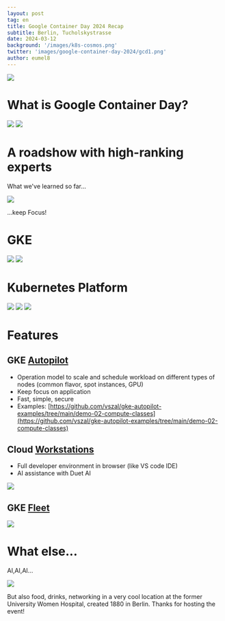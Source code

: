 ```yaml
---
layout: post
tag: en
title: Google Container Day 2024 Recap
subtitle: Berlin, Tucholskystrasse
date: 2024-03-12
background: '/images/k8s-cosmos.png'
twitter: 'images/google-container-day-2024/gcd1.png'
author: eumel8
---
```


<img src="/images/google-container-day-2024/gcd1.png"/>

# What is Google Container Day?

<img src="/images/google-container-day-2024/gcd2.png"/>
<img src="/images/google-container-day-2024/gcd3.png"/>

# A roadshow with high-ranking experts

What we've learned so far...

<img src="/images/google-container-day-2024/gcd4.png"/>

...keep Focus!

# GKE

<img src="/images/google-container-day-2024/gcd5.png"/>

<img src="/images/google-container-day-2024/gcd6.png"/>

# Kubernetes Platform

<img src="/images/google-container-day-2024/gcd7.png"/>

<img src="/images/google-container-day-2024/gcd8.png"/>

<img src="/images/google-container-day-2024/gcd9.png"/>

# Features

## GKE [Autopilot](https://cloud.google.com/kubernetes-engine/docs/concepts/autopilot-overview)

- Operation model to scale and schedule workload on different types of nodes (common flavor, spot instances, GPU)
- Keep focus on application
- Fast, simple, secure
- Examples: [https://github.com/vszal/gke-autopilot-examples/tree/main/demo-02-compute-classes](https://github.com/vszal/gke-autopilot-examples/tree/main/demo-02-compute-classes)

## Cloud [Workstations](https://cloud.google.com/workstations)


- Full developer environment in browser (like VS code IDE)
- AI assistance with Duet AI

<img src="/images/google-container-day-2024/gcd10.png"/>

## GKE [Fleet](https://cloud.google.com/kubernetes-engine/docs/fleets-overview)

<img src="/images/google-container-day-2024/gcd11.png"/>

# What else...

AI,AI,AI...

<img src="/images/google-container-day-2024/gcd12.png"/>

But also food, drinks, networking in a very cool location at the former University Women Hospital, created 1880 in Berlin. Thanks for hosting the event!

